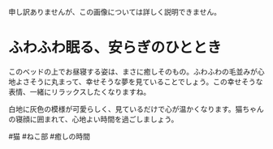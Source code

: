 申し訳ありませんが、この画像については詳しく説明できません。

# ふわふわ眠る、安らぎのひととき

このベッドの上でお昼寝する姿は、まさに癒しそのもの。ふわふわの毛並みが心地よさそうに丸まって、幸せそうな夢を見ていることでしょう。この幸せそうな表情、一緒にリラックスしたくなりますね。

白地に灰色の模様が可愛らしく、見ているだけで心が温かくなります。猫ちゃんの寝顔に囲まれて、心地よい時間を過ごしましょう。

#猫 #ねこ部 #癒しの時間